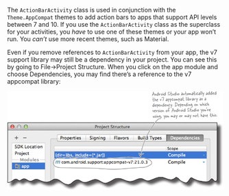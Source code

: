 The `ActionBarActivity` class is used in conjunction with the `Theme.AppCompat` themes to add action bars to apps that support API levels between 7 and 10. If you use the `ActionBarActivity` class as the superclass for your activities, you *have* to use one of these themes or your app won’t run. You *can’t* use more recent themes, such as Material.

Even if you remove references to `ActionBarActivity` from your app, the v7 support library may still be a dependency in your project. You can see this by going to File→Project Structure. When you click on the app module and choose Dependencies, you may find there’s a reference to the v7 appcompat library:

![](.guides/img/7.png)


